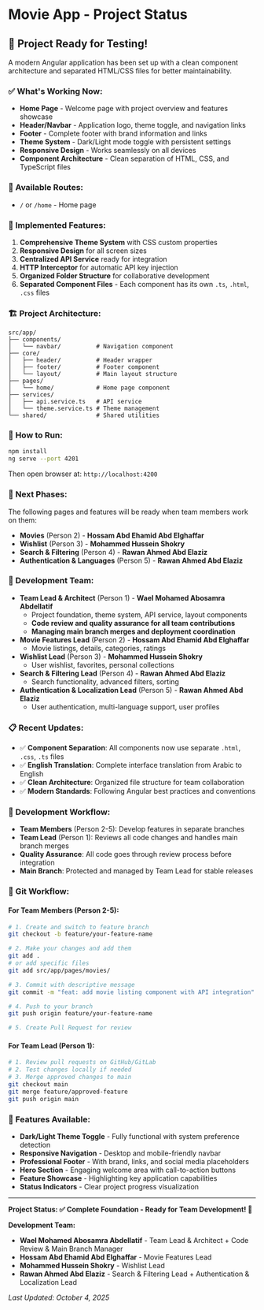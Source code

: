 # Movie App - Project Status

## 🎯 Project Ready for Testing!

A modern Angular application has been set up with a clean component architecture and separated HTML/CSS files for better maintainability.

### ✅ What's Working Now:

- **Home Page** - Welcome page with project overview and features showcase
- **Header/Navbar** - Application logo, theme toggle, and navigation links
- **Footer** - Complete footer with brand information and links
- **Theme System** - Dark/Light mode toggle with persistent settings
- **Responsive Design** - Works seamlessly on all devices
- **Component Architecture** - Clean separation of HTML, CSS, and TypeScript files

### 🔗 Available Routes:

- `/` or `/home` - Home page

### 🎨 Implemented Features:

1. **Comprehensive Theme System** with CSS custom properties
2. **Responsive Design** for all screen sizes
3. **Centralized API Service** ready for integration
4. **HTTP Interceptor** for automatic API key injection
5. **Organized Folder Structure** for collaborative development
6. **Separated Component Files** - Each component has its own `.ts`, `.html`, `.css` files

### 🏗️ Project Architecture:

```
src/app/
├── components/
│   └── navbar/          # Navigation component
├── core/
│   ├── header/          # Header wrapper
│   ├── footer/          # Footer component
│   └── layout/          # Main layout structure
├── pages/
│   └── home/            # Home page component
├── services/
│   ├── api.service.ts   # API service
│   └── theme.service.ts # Theme management
└── shared/              # Shared utilities
```

### 🚀 How to Run:

```bash
npm install
ng serve --port 4201
```

Then open browser at: `http://localhost:4200`

### 🔮 Next Phases:

The following pages and features will be ready when team members work on them:

- **Movies** (Person 2) - **Hossam Abd Ehamid Abd Elghaffar**
- **Wishlist** (Person 3) - **Mohammed Hussein Shokry**
- **Search & Filtering** (Person 4) - **Rawan Ahmed Abd Elaziz**
- **Authentication & Languages** (Person 5) - **Rawan Ahmed Abd Elaziz**

### 👥 Development Team:

- **Team Lead & Architect** (Person 1) - **Wael Mohamed Abosamra Abdellatif**
  - Project foundation, theme system, API service, layout components
  - **Code review and quality assurance for all team contributions**
  - **Managing main branch merges and deployment coordination**
- **Movie Features Lead** (Person 2) - **Hossam Abd Ehamid Abd Elghaffar**
  - Movie listings, details, categories, ratings
- **Wishlist Lead** (Person 3) - **Mohammed Hussein Shokry**
  - User wishlist, favorites, personal collections
- **Search & Filtering Lead** (Person 4) - **Rawan Ahmed Abd Elaziz**
  - Search functionality, advanced filters, sorting
- **Authentication & Localization Lead** (Person 5) - **Rawan Ahmed Abd Elaziz**
  - User authentication, multi-language support, user profiles

### 📋 Recent Updates:

- ✅ **Component Separation**: All components now use separate `.html`, `.css`, `.ts` files
- ✅ **English Translation**: Complete interface translation from Arabic to English
- ✅ **Clean Architecture**: Organized file structure for team collaboration
- ✅ **Modern Standards**: Following Angular best practices and conventions

### 🔄 Development Workflow:

- **Team Members** (Person 2-5): Develop features in separate branches
- **Team Lead** (Person 1): Reviews all code changes and handles main branch merges
- **Quality Assurance**: All code goes through review process before integration
- **Main Branch**: Protected and managed by Team Lead for stable releases

### 🌿 Git Workflow:

#### For Team Members (Person 2-5):
```bash
# 1. Create and switch to feature branch
git checkout -b feature/your-feature-name

# 2. Make your changes and add them
git add .
# or add specific files
git add src/app/pages/movies/

# 3. Commit with descriptive message
git commit -m "feat: add movie listing component with API integration"

# 4. Push to your branch
git push origin feature/your-feature-name

# 5. Create Pull Request for review
```

#### For Team Lead (Person 1):
```bash
# 1. Review pull requests on GitHub/GitLab
# 2. Test changes locally if needed
# 3. Merge approved changes to main
git checkout main
git merge feature/approved-feature
git push origin main
```

### 🎨 Features Available:

- **Dark/Light Theme Toggle** - Fully functional with system preference detection
- **Responsive Navigation** - Desktop and mobile-friendly navbar
- **Professional Footer** - With brand, links, and social media placeholders
- **Hero Section** - Engaging welcome area with call-to-action buttons
- **Feature Showcase** - Highlighting key application capabilities
- **Status Indicators** - Clear project progress visualization

---

**Project Status: ✅ Complete Foundation - Ready for Team Development! 🎉**

**Development Team:**
- **Wael Mohamed Abosamra Abdellatif** - Team Lead & Architect + Code Review & Main Branch Manager
- **Hossam Abd Ehamid Abd Elghaffar** - Movie Features Lead
- **Mohammed Hussein Shokry** - Wishlist Lead  
- **Rawan Ahmed Abd Elaziz** - Search & Filtering Lead + Authentication & Localization Lead

*Last Updated: October 4, 2025*
